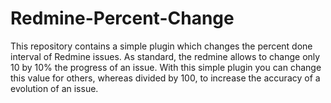 Redmine-Percent-Change
======================

This repository contains a simple plugin which changes the percent done interval of Redmine issues. 
As standard, the redmine allows to change only 10 by 10% the progress of an issue.
With this simple plugin you can change this value for others, whereas divided by 100, to increase the accuracy of a evolution of an issue.
